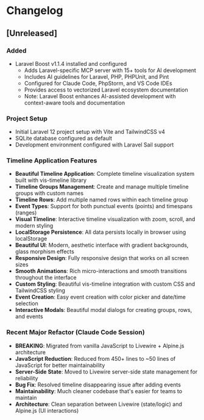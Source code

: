 # Changelog

## [Unreleased]

### Added
- Laravel Boost v1.1.4 installed and configured
  - Adds Laravel-specific MCP server with 15+ tools for AI development
  - Includes AI guidelines for Laravel, PHP, PHPUnit, and Pint
  - Configured for Claude Code, PhpStorm, and VS Code IDEs
  - Provides access to vectorized Laravel ecosystem documentation
  - Note: Laravel Boost enhances AI-assisted development with context-aware tools and documentation

### Project Setup
- Initial Laravel 12 project setup with Vite and TailwindCSS v4
- SQLite database configured as default
- Development environment configured with Laravel Sail support

### Timeline Application Features
- **Beautiful Timeline Application**: Complete timeline visualization system built with vis-timeline library
- **Timeline Groups Management**: Create and manage multiple timeline groups with custom names
- **Timeline Rows**: Add multiple named rows within each timeline group
- **Event Types**: Support for both punctual events (points) and timespans (ranges)
- **Visual Timeline**: Interactive timeline visualization with zoom, scroll, and modern styling
- **LocalStorage Persistence**: All data persists locally in browser using localStorage
- **Beautiful UI**: Modern, aesthetic interface with gradient backgrounds, glass morphism effects
- **Responsive Design**: Fully responsive design that works on all screen sizes
- **Smooth Animations**: Rich micro-interactions and smooth transitions throughout the interface
- **Custom Styling**: Beautiful vis-timeline integration with custom CSS and TailwindCSS styling
- **Event Creation**: Easy event creation with color picker and date/time selection
- **Interactive Modals**: Beautiful modal dialogs for creating groups, rows, and events

### Recent Major Refactor (Claude Code Session)
- **BREAKING**: Migrated from vanilla JavaScript to Livewire + Alpine.js architecture
- **JavaScript Reduction**: Reduced from 450+ lines to ~50 lines of JavaScript for better maintainability
- **Server-Side State**: Moved to Livewire server-side state management for reliability
- **Bug Fix**: Resolved timeline disappearing issue after adding events
- **Maintainability**: Much cleaner codebase that's easier for teams to maintain
- **Architecture**: Clean separation between Livewire (state/logic) and Alpine.js (UI interactions)